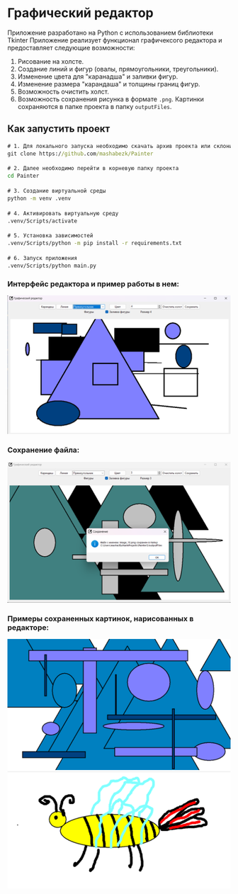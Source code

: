 # Графический редактор
Приложение разработано на Python c использованием библиотеки Tkinter
Приложение реализует функционал графичексого редактора и предоставляет следующие возможности:
1. Рисование на холсте.
2. Создание линий и фигур (овалы, прямоугольники, треугольники).
3. Изменение цвета для "каранадша" и заливки фигур.
4. Изменение размера "карандаша" и толщины границ фигур.
5. Возможность очистить холст.
6. Возможность сохранения рисунка в формате `.png`. Картинки сохраняются в папке проекта в папку `outputFiles`.

## Как запустить проект
```cmd
# 1. Для локального запуска необходимо скачать архив проекта или склонировать себе репозиторий
git clone https://github.com/mashabezk/Painter

# 2. Далее необходимо перейти в корневую папку проекта
cd Painter

# 3. Создание виртуальной среды
python -m venv .venv

# 4. Активировать виртуальную среду 
.venv/Scripts/activate

# 5. Установка зависимостей
.venv/Scripts/python -m pip install -r requirements.txt

# 6. Запуск приложения
.venv/Scripts/python main.py
```

### Интерфейс редактора и пример работы в нем:
<img src="скрины/Редактор.png" width="700" alt="Сохранение файла">

### Сохранение файла:
<img src="скрины/Сохранение.png" width="700" alt="Сохранение файла">

### Примеры сохраненных картинок, нарисованных в редакторе:
<img src="скрины/Пример сохраненной картинки.png" width="700" alt="Сохранение файла">

<img src="скрины/Рисование.png" width="700" alt="Сохранение файла">